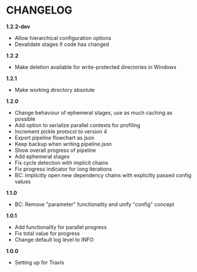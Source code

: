 # CHANGELOG

**1.2.2-dev**

- Allow hierarchical configuration options
- Devalidate stages if code has changed

**1.2.2**

- Make deletion available for write-protected directories in Windows

**1.2.1**

- Make working directory absolute

**1.2.0**

- Change behaviour of ephemeral stages, use as much caching as possible
- Add option to serialize parallel contexts for profiling
- Increment pickle protocol to version 4
- Export pipeline flowchart as json
- Keep backup when writing pipeline.json
- Show overall progress of pipeline
- Add ephemeral stages
- Fix cycle detection with implicit chains
- Fix progress indicator for long iterations
- BC: Implicitly open new dependency chains with explicitly passed config values

**1.1.0**

- BC: Remove "parameter" functionality and unify "config" concept

**1.0.1**

- Add functionality for parallel progress
- Fix total value for progress
- Change default log level to INFO

**1.0.0**

- Setting up for Travis
